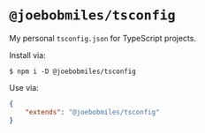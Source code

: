 # `@joebobmiles/tsconfig`

My personal `tsconfig.json` for TypeScript projects.

Install via:
```shell
$ npm i -D @joebobmiles/tsconfig
```

Use via:

```json
{
    "extends": "@joebobmiles/tsconfig"
}
```